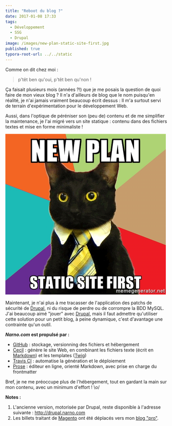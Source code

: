 ```yaml
---
title: "Reboot du blog ?"
date: 2017-01-08 17:33
tags:
  - Développement
  - SSG
  - Drupal
image: /images/new-plan-static-site-first.jpg
published: true
typora-root-url: ../../static
---
```

Comme on dit chez moi :
> p'têt ben qu'oui, p'têt ben qu'non !

Ça faisait plusieurs mois (années ?!) que je me posais la question de quoi faire de mon vieux blog ? Il n'a d'ailleurs de blog que le nom puisqu'en réalité, je n'ai jamais vraiment beaucoup écrit dessus : Il m'a surtout servi de terrain d'expérimentation pour le développement Web.

Aussi, dans l'optique de péréniser son (peu de) contenu et de me simplifier la maintenance, je l'ai migré vers un site statique : contenu dans des fichiers textes et mise en forme minimaliste !

![](/images/new-plan-static-site-first.jpg)
<!-- excerpt -->
Maintenant, je n'ai plus à me tracasser de l'application des patchs de sécurité de [Drupal](/tags/drupal), ni du risque de perdre ou de corrompre la BDD MySQL.
J'ai beaucoup aimé "jouer" avec [Drupal](/tags/drupal), mais il faut admettre qu'utiliser cette solution pour un petit blog, à peine dynamique, c'est d'avantage une contrainte qu'un outil.

**_Narno.com_ est propulsé par :**
* [GitHub](https://github.com/Narno/narno.com) : stockage, versionning des fichiers et hébergement
* [Cecil](https://cecil.app) : génère le site Web, en combinant les fichiers texte (écrit en [Markdown](https://daringfireball.net/projects/markdown/)) et les templates ([Twig](http://twig.sensiolabs.org/))
* [Travis CI](https://travis-ci.org/Narno/narno.com) : automatise la génération et le déploiement
* [Prose](http://prose.io/) : éditeur en ligne, orienté Markdown, avec prise en charge du frontmatter

Bref, je ne me préoccupe plus de l'hébergement, tout en gardant la main sur mon contenu, avec un minimum d'effort ! \o/

**Notes :**
1. L'ancienne version, motorisée par Drupal, reste disponible à l'adresse suivante : <http://drupal.narno.com>
2. Les billets traitant de [Magento](/tags/magento/) ont été déplacés vers mon [blog "pro"](http://arnaudligny.fr/blog/ "Le blog de Arnaud Ligny").
